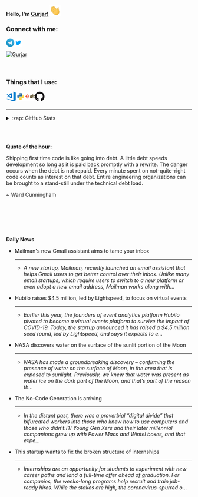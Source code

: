 #### Hello, I'm [Gurjar!](https://GurjarKing.github.io) <img src="https://raw.githubusercontent.com/ABSphreak/ABSphreak/master/gifs/Hi.gif" width="30px"></h2>


### Connect with me:

[<img align="left" alt="Gurjar | Telegram" width="22px" src="https://raw.githubusercontent.com/github/explore/80688e429a7d4ef2fca1e82350fe8e3517d3494d/topics/telegram/telegram.png" />][Telegram]
[<img align="left" alt="Gurjar | Twitter" width="22px" src="https://raw.githubusercontent.com/github/explore/80688e429a7d4ef2fca1e82350fe8e3517d3494d/topics/twitter/twitter.png" />][Twitter]
<br >
<br >
<a href="https://github.com/GurjarKing"><img src="https://komarev.com/ghpvc/?username=GurjarKing" alt="Gurjar" /></a> <br />
<br />
<br />
<!-- <br >

![](https://visitor-badge.glitch.me/badge?page_id=GurjarKing)

<br /> -->

### Things that I use:

[<img align="left" alt="Visual Studio Code" width="26px" src="https://raw.githubusercontent.com/github/explore/80688e429a7d4ef2fca1e82350fe8e3517d3494d/topics/visual-studio-code/visual-studio-code.png" />][VSCode]
[<img align="left" alt="Python" width="26px" src="https://raw.githubusercontent.com/github/explore/80688e429a7d4ef2fca1e82350fe8e3517d3494d/topics/python/python.png" />][Python]
[<img align="left" alt="Git" width="26px" src="https://raw.githubusercontent.com/github/explore/80688e429a7d4ef2fca1e82350fe8e3517d3494d/topics/git/git.png" />][Git]
[<img align="left" alt="GitHub" width="26px" src="https://raw.githubusercontent.com/github/explore/78df643247d429f6cc873026c0622819ad797942/topics/github/github.png" />][Github]

<br />
<br />

---
<details>
  <summary>:zap: GitHub Stats</summary>

<img align="left" alt="Gurjar's Github Stats" src="https://github-readme-stats.vercel.app/api?username=GurjarKing&show_icons=true&hide_border=true&count_private=true&include_all_commit=true&theme=algolia" />

</details>

<!-- ### 🔔 My latest tweet
<a href="https://twitter.com/Gurjar_King43" target="_blank">
	<img src="https://github.com/GurjarKing/GurjarKing/raw/master/tweet.png" width="70%" align="center" alt="Click to view on Twitter" title="My latest tweet, as an image"/>
</a> -->
<br>

<pre>

</pre>

**Quote of the hour:**

Shipping first time code is like going into debt. A little debt speeds development so long as it is paid back promptly with a rewrite. The danger occurs when the debt is not repaid. Every minute spent on not-quite-right code counts as interest on that debt. Entire engineering organizations can be brought to a stand-still under the technical debt load.

~ Ward Cunningham
<pre>

</pre>
<br>
<pre>


</pre>
<strong>Daily News</strong>
  
  - Mailman's new Gmail assistant aims to tame your inbox
     <hr/>
     
      - *A new startup, Mailman, recently launched an email assistant that helps Gmail users to get better control over their inbox. Unlike many email startups, which require users to switch to a new platform or even adopt a new email address, Mailman works along with…*
     
  - Hubilo raises $4.5 million, led by Lightspeed, to focus on virtual events
      <hr/>
      
      - *Earlier this year, the founders of event analytics platform Hubilo pivoted to become a virtual events platform to survive the impact of COVID-19. Today, the startup announced it has raised a $4.5 million seed round, led by Lightspeed, and says it expects to e…*
      
  - NASA discovers water on the surface of the sunlit portion of the Moon
      <hr/>
      
      - *NASA has made a groundbreaking discovery – confirming the presence of water on the surface of Moon, in the area that is exposed to sunlight. Previously, we knew that water was present as water ice on the dark part of the Moon, and that’s part of the reason th…*
      
  - The No-Code Generation is arriving
      <hr/>
      
      - *In the distant past, there was a proverbial “digital divide” that bifurcated workers into those who knew how to use computers and those who didn’t.[1] Young Gen Xers and their later millennial companions grew up with Power Macs and Wintel boxes, and that expe…*
       
  - This startup wants to fix the broken structure of internships
      <hr/>
       
       - *Internships are an opportunity for students to experiment with new career paths and land a full-time offer ahead of graduation. For companies, the weeks-long programs help recruit and train job-ready hires. While the stakes are high, the coronavirus-spurred o…*
      

<br />

[VSCode]: https://code.visualstudio.com/
[Python]: https://www.python.org/
[Git]: https://git-scm.com/
[Github]: https://github.com/
[Telegram]: https://t.me/Gurjar_King/
[Twitter]: https://twitter.com/Gurjar_King43/
